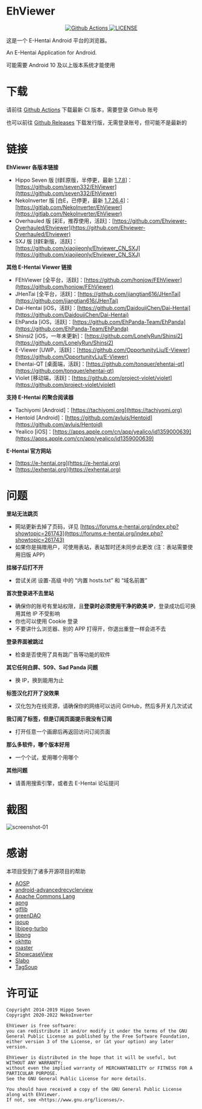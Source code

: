 # EhViewer

<p align="center">
  <a href="https://github.com/xb2016/EhViewer-NekoInverter/actions/workflows/ci.yml">
    <img src="https://github.com/xb2016/EhViewer-NekoInverter/actions/workflows/ci.yml/badge.svg" alt="Github Actions">
  </a>
  <a href="https://github.com/xb2016/EhViewer-NekoInverter/blob/eh-1.7.27.x/LICENSE">
    <img src="https://img.shields.io/github/license/xb2016/EhViewer-NekoInverter" alt="LICENSE">
  </a>
</p>

这是一个 E-Hentai Android 平台的浏览器。

An E-Hentai Application for Android.


可能需要 Android 10 及以上版本系统才能使用

# 下载

请前往 [Github Actions](https://github.com/xb2016/EhViewer-NekoInverter/actions) 下载最新 CI 版本，需要登录 Github 账号

也可以前往 [Github Releases](https://github.com/xb2016/EhViewer-NekoInverter/releases) 下载发行版，无需登录账号，但可能不是最新的

# 链接

**EhViewer 各版本链接**

- Hippo Seven 版 [绿E原版，半停更，最新 [1.7.8](https://t.me/ehviewer/2127118)]：[https://github.com/seven332/EhViewer](https://github.com/seven332/EhViewer)
- NekoInverter 版 [白E，已停更，最新 [1.7.26.4](https://t.me/ehviewer/2029210)]：[https://gitlab.com/NekoInverter/EhViewer](https://gitlab.com/NekoInverter/EhViewer)
- Overhauled 版 [彩E，推荐使用，活跃]：[https://github.com/Ehviewer-Overhauled/Ehviewer](https://github.com/Ehviewer-Overhauled/Ehviewer)
- SXJ 版 [绿E新版，活跃]：[https://github.com/xiaojieonly/Ehviewer_CN_SXJ](https://github.com/xiaojieonly/Ehviewer_CN_SXJ)

**其他 E-Hentai Viewer 链接**

- FEhViewer [全平台，活跃]：[https://github.com/honjow/FEhViewer](https://github.com/honjow/FEhViewer)
- JHenTai [全平台，活跃]：[https://github.com/jiangtian616/JHenTai](https://github.com/jiangtian616/JHenTai)
- Dai-Hentai [iOS，活跃]：[https://github.com/DaidoujiChen/Dai-Hentai](https://github.com/DaidoujiChen/Dai-Hentai)
- EhPanda [iOS，活跃]：[https://github.com/EhPanda-Team/EhPanda](https://github.com/EhPanda-Team/EhPanda)
- Shinsi2 [iOS，一年未更新]：[https://github.com/LonelyRun/Shinsi2](https://github.com/LonelyRun/Shinsi2)
- E-Viewer [UWP，活跃]：[https://github.com/OpportunityLiu/E-Viewer](https://github.com/OpportunityLiu/E-Viewer)
- Ehentai-QT [桌面端，活跃]：[https://github.com/tonquer/ehentai-qt](https://github.com/tonquer/ehentai-qt)
- Violet [移动端，活跃]：[https://github.com/project-violet/violet](https://github.com/project-violet/violet)

**支持 E-Hentai 的聚合阅读器**

- Tachiyomi [Android]：[https://tachiyomi.org](https://tachiyomi.org)
- Hentoid [Android]：[https://github.com/avluis/Hentoid](https://github.com/avluis/Hentoid)
- Yealico [iOS]：[https://apps.apple.com/cn/app/yealico/id1359000639](https://apps.apple.com/cn/app/yealico/id1359000639)

**E-Hentai 官方网站**

- [https://e-hentai.org](https://e-hentai.org)
- [https://exhentai.org](https://exhentai.org)

# 问题

**里站无法跳页**

- 网站更新去掉了页码，详见 [https://forums.e-hentai.org/index.php?showtopic=261743](https://forums.e-hentai.org/index.php?showtopic=261743)
- 如果你是捐赠用户，可使用表站，表站暂时还未同步此更改 (注：表站需要使用旧版 APP)

**挂梯子后打不开**

- 尝试关闭 设置-高级 中的 “内置 hosts.txt” 和 “域名前置”

**首次登录进不去里站**

- 确保你的账号有里站权限，且**登录时必须使用干净的欧美 IP**，登录成功后可换用其他 IP 不受影响
- 你也可以使用 Cookie 登录
- 不要讲什么浏览器、别的 APP 打得开，你退出重登一样会进不去

**登录界面被跳过**

- 检查是否使用了具有跳广告等功能的软件

**其它任何白屏、509、Sad Panda 问题**

- 换 IP，换到能用为止

**标签汉化打开了没效果**

- 汉化包为在线资源，请确保你的网络可以访问 GitHub，然后多开关几次试试

**我订阅了标签，但是订阅页面提示我没有订阅**

- 打开任意一个画廊后再返回访问订阅页面

**那么多软件，哪个版本好用**

- 一个个试，爱用哪个用哪个

**其他问题**

- 请善用搜索引擎，或者去 E-Hentai 论坛提问

# 截图

![screenshot-01](art/screenshot-01.png)

# 感谢

本项目受到了诸多开源项目的帮助

- [AOSP](http://source.android.com/)
- [android-advancedrecyclerview](https://github.com/h6ah4i/android-advancedrecyclerview)
- [Apache Commons Lang](https://commons.apache.org/proper/commons-lang/)
- [apng](http://apng.sourceforge.net/)
- [giflib](http://giflib.sourceforge.net)
- [greenDAO](https://github.com/greenrobot/greenDAO)
- [jsoup](https://github.com/jhy/jsoup)
- [libjpeg-turbo](http://libjpeg-turbo.virtualgl.org/)
- [libpng](http://www.libpng.org/pub/png/libpng.html)
- [okhttp](https://github.com/square/okhttp)
- [roaster](https://github.com/forge/roaster)
- [ShowcaseView](https://github.com/amlcurran/ShowcaseView)
- [Slabo](https://github.com/TiroTypeworks/Slabo)
- [TagSoup](http://home.ccil.org/~cowan/tagsoup/)

# 许可证

    Copyright 2014-2019 Hippo Seven
    Copyright 2020-2022 NekoInverter

    EhViewer is free software:
    you can redistribute it and/or modify it under the terms of the GNU General Public License as published by the Free Software Foundation,
    either version 3 of the License, or (at your option) any later version.

    EhViewer is distributed in the hope that it will be useful, but WITHOUT ANY WARRANTY;
    without even the implied warranty of MERCHANTABILITY or FITNESS FOR A PARTICULAR PURPOSE.
    See the GNU General Public License for more details.

    You should have received a copy of the GNU General Public License along with EhViewer.
    If not, see <https://www.gnu.org/licenses/>.
